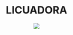 <div align="center">
    <h1>LICUADORA</h1>
    <img src="https://i.postimg.cc/Z53St9YL/Nombre.png">
</div>
